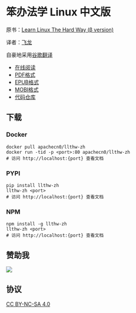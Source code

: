 # 笨办法学 Linux 中文版

原书：[Learn Linux The Hard Way (β version)](https://archive.fo/xDb8o)

译者：[飞龙](https://github.com/wizardforcel)

自豪地采用[谷歌翻译](https://translate.google.cn/)

+ [在线阅读](https://llthw.apachecn.org)
+ [PDF格式](https://www.gitbook.com/download/pdf/book/wizardforcel/llthw)
+ [EPUB格式](https://www.gitbook.com/download/epub/book/wizardforcel/llthw)
+ [MOBI格式](https://www.gitbook.com/download/mobi/book/wizardforcel/llthw)
+ [代码仓库](http://github.com/wizardforcel/llthw-zh)

## 下载

### Docker

```
docker pull apachecn0/llthw-zh
docker run -tid -p <port>:80 apachecn0/llthw-zh
# 访问 http://localhost:{port} 查看文档
```

### PYPI

```
pip install llthw-zh
llthw-zh <port>
# 访问 http://localhost:{port} 查看文档
```

### NPM

```
npm install -g llthw-zh
llthw-zh <port>
# 访问 http://localhost:{port} 查看文档
```

## 赞助我

![](img/qr_alipay.png)

## 协议

[CC BY-NC-SA 4.0](http://creativecommons.org/licenses/by-nc-sa/4.0/)
